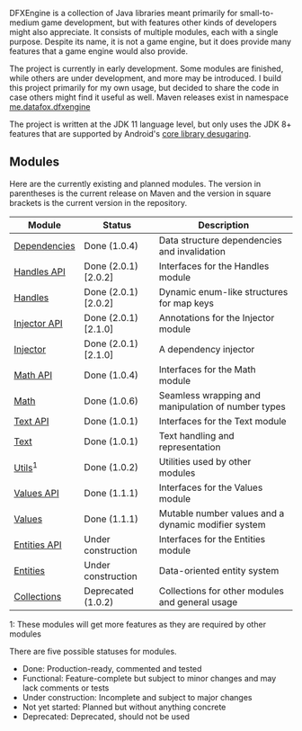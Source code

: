 DFXEngine is a collection of Java libraries meant primarily for small-to-medium game 
development, but with features other kinds of developers might also appreciate. It
consists of multiple modules, each with a single purpose. Despite its name, it is not
a game engine, but it does provide many features that a game engine would also provide.

The project is currently in early development. Some modules are finished, while others
are under development, and more may be introduced. I build this project primarily for 
my own usage, but decided to share the code in case others might find it useful as well.
Maven releases exist in namespace 
[me.datafox.dfxengine](https://central.sonatype.com/namespace/me.datafox.dfxengine)

The project is written at the JDK 11 language level, but only uses the JDK 8+ features
that are supported by Android's 
[core library desugaring](https://developer.android.com/studio/write/java8-support).

## Modules

Here are the currently existing and planned modules. The version in parentheses is the current release on Maven and the
version in square brackets is the current version in the repository.

| Module                       | Status                | Description                                         |
|------------------------------|-----------------------|-----------------------------------------------------|
| [Dependencies](dependencies) | Done (1.0.4)          | Data structure dependencies and invalidation        |
| [Handles API](handles-api)   | Done (2.0.1) \[2.0.2] | Interfaces for the Handles module                   |
| [Handles](handles)           | Done (2.0.1) \[2.0.2] | Dynamic enum-like structures for map keys           |
| [Injector API](injector-api) | Done (2.0.1) \[2.1.0] | Annotations for the Injector module                 |
| [Injector](injector)         | Done (2.0.1) \[2.1.0] | A dependency injector                               |
| [Math API](math-api)         | Done (1.0.4)          | Interfaces for the Math module                      |
| [Math](math)                 | Done (1.0.6)          | Seamless wrapping and manipulation of number types  |
| [Text API](text-api)         | Done (1.0.1)          | Interfaces for the Text module                      |
| [Text](text)                 | Done (1.0.1)          | Text handling and representation                    |
| [Utils](utils)<sup>1</sup>   | Done (1.0.2)          | Utilities used by other modules                     |
| [Values API](values-api)     | Done (1.1.1)          | Interfaces for the Values module                    |
| [Values](values)             | Done (1.1.1)          | Mutable number values and a dynamic modifier system |
| [Entities API](entities-api) | Under construction    | Interfaces for the Entities module                  |
| [Entities](entities)         | Under construction    | Data-oriented entity system                         |
| [Collections](collections)   | Deprecated (1.0.2)    | Collections for other modules and general usage     |

1: These modules will get more features as they are required by other modules

There are five possible statuses for modules.

 - Done: Production-ready, commented and tested
 - Functional: Feature-complete but subject to minor changes and may lack comments or tests
 - Under construction: Incomplete and subject to major changes
 - Not yet started: Planned but without anything concrete
 - Deprecated: Deprecated, should not be used
